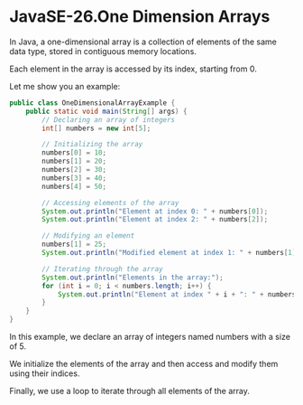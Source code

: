 # JavaSE-26.One Dimension Arrays

In Java, a one-dimensional array is a collection of elements of the same data type, stored in contiguous memory locations. 

Each element in the array is accessed by its index, starting from 0.

Let me show you an example:

```java
public class OneDimensionalArrayExample {
    public static void main(String[] args) {
        // Declaring an array of integers
        int[] numbers = new int[5];

        // Initializing the array
        numbers[0] = 10;
        numbers[1] = 20;
        numbers[2] = 30;
        numbers[3] = 40;
        numbers[4] = 50;

        // Accessing elements of the array
        System.out.println("Element at index 0: " + numbers[0]);
        System.out.println("Element at index 2: " + numbers[2]);

        // Modifying an element
        numbers[1] = 25;
        System.out.println("Modified element at index 1: " + numbers[1]);

        // Iterating through the array
        System.out.println("Elements in the array:");
        for (int i = 0; i < numbers.length; i++) {
            System.out.println("Element at index " + i + ": " + numbers[i]);
        }
    }
}
```

In this example, we declare an array of integers named numbers with a size of 5.

We initialize the elements of the array and then access and modify them using their indices.

Finally, we use a loop to iterate through all elements of the array.
